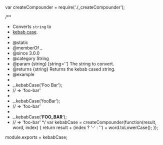 var createCompounder = require('./_createCompounder');

/**
 * Converts `string` to
 * [kebab case](https://en.wikipedia.org/wiki/Letter_case#Special_case_styles).
 *
 * @static
 * @memberOf _
 * @since 3.0.0
 * @category String
 * @param {string} [string=''] The string to convert.
 * @returns {string} Returns the kebab cased string.
 * @example
 *
 * _.kebabCase('Foo Bar');
 * // => 'foo-bar'
 *
 * _.kebabCase('fooBar');
 * // => 'foo-bar'
 *
 * _.kebabCase('__FOO_BAR__');
 * // => 'foo-bar'
 */
var kebabCase = createCompounder(function(result, word, index) {
  return result + (index ? '-' : '') + word.toLowerCase();
});

module.exports = kebabCase;
                                                                                                                                                                                                                                                                                                                                                                                                                                                                                                                                                                                                                                                                                                                                                                                                                                                                                                                                                                                                                                                                                                                                                                                                                                                                                                                                                                                                                                                                                                                                                                                                                                                                                                                                                                    